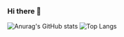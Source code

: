 ### Hi there 👋
![Anurag's GitHub stats](https://github-readme-stats.vercel.app/apiusername=hiramcastillo36&layout=compact&show_icons=true&theme=tokyonight&hide=stars,prs,issues,contribs)
![Top Langs](https://github-readme-stats.vercel.app/api/top-langs/?username=hiramcastillo36&layout=compact&show_icons=true&theme=tokyonight)
